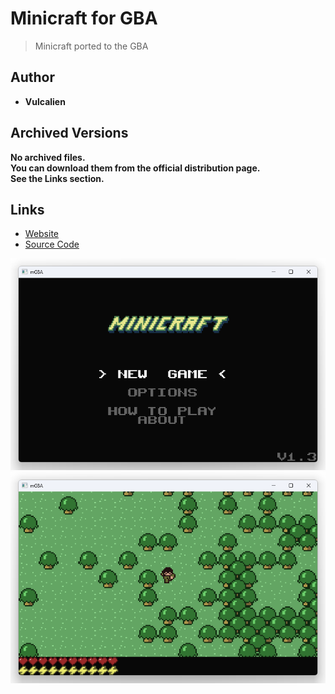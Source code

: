 <detail>

# Minicraft for GBA 
  
>Minicraft ported to the GBA 
  
## Author 
- **Vulcalien** 

## Archived Versions 
**No archived files.**  
**You can download them from the official distribution page.**  
**See the Links section.** 

## Links
- [Website](https://vulcalien.itch.io/minicraft-for-gba)  
- [Source Code](https://github.com/Vulcalien/minicraft-gba/)  

![_main](https://github.com/FurnishedChunk/Minicraft-Mod-Archives/raw/master/readme_shot/minigba_main.png)
![](https://github.com/FurnishedChunk/Minicraft-Mod-Archives/raw/master/readme_shot/minigba.png)
</detail>
<p>

<detail>